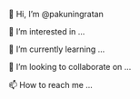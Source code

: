  👋 Hi, I’m @pakuningratan
 
 👀 I’m interested in ...
 
 🌱 I’m currently learning ...
 
 💞️ I’m looking to collaborate on ...
 
 📫 How to reach me ...

